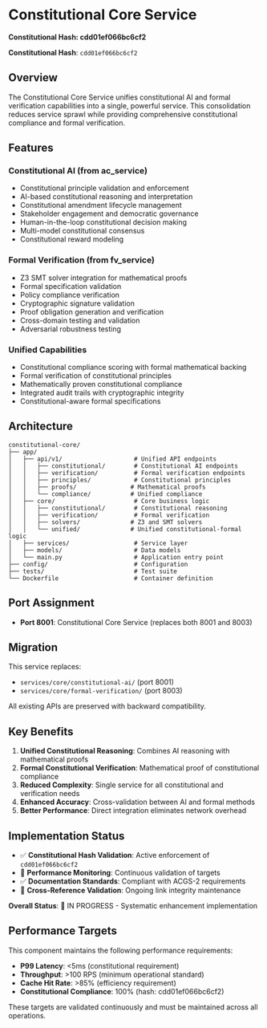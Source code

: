 # Constitutional Core Service
**Constitutional Hash: cdd01ef066bc6cf2**


**Constitutional Hash**: `cdd01ef066bc6cf2`

## Overview

The Constitutional Core Service unifies constitutional AI and formal verification capabilities into a single, powerful service. This consolidation reduces service sprawl while providing comprehensive constitutional compliance and formal verification.

## Features

### Constitutional AI (from ac_service)
- Constitutional principle validation and enforcement
- AI-based constitutional reasoning and interpretation
- Constitutional amendment lifecycle management
- Stakeholder engagement and democratic governance
- Human-in-the-loop constitutional decision making
- Multi-model constitutional consensus
- Constitutional reward modeling

### Formal Verification (from fv_service)
- Z3 SMT solver integration for mathematical proofs
- Formal specification validation
- Policy compliance verification
- Cryptographic signature validation
- Proof obligation generation and verification
- Cross-domain testing and validation
- Adversarial robustness testing

### Unified Capabilities
- Constitutional compliance scoring with formal mathematical backing
- Formal verification of constitutional principles
- Mathematically proven constitutional compliance
- Integrated audit trails with cryptographic integrity
- Constitutional-aware formal specifications

## Architecture

```
constitutional-core/
├── app/
│   ├── api/v1/                    # Unified API endpoints
│   │   ├── constitutional/        # Constitutional AI endpoints
│   │   ├── verification/          # Formal verification endpoints
│   │   ├── principles/            # Constitutional principles
│   │   ├── proofs/               # Mathematical proofs
│   │   └── compliance/           # Unified compliance
│   ├── core/                      # Core business logic
│   │   ├── constitutional/        # Constitutional reasoning
│   │   ├── verification/          # Formal verification
│   │   ├── solvers/              # Z3 and SMT solvers
│   │   └── unified/              # Unified constitutional-formal logic
│   ├── services/                  # Service layer
│   ├── models/                    # Data models
│   └── main.py                    # Application entry point
├── config/                        # Configuration
├── tests/                         # Test suite
└── Dockerfile                     # Container definition
```

## Port Assignment

- **Port 8001**: Constitutional Core Service (replaces both 8001 and 8003)

## Migration

This service replaces:
- `services/core/constitutional-ai/` (port 8001)
- `services/core/formal-verification/` (port 8003)

All existing APIs are preserved with backward compatibility.

## Key Benefits

1. **Unified Constitutional Reasoning**: Combines AI reasoning with mathematical proofs
2. **Formal Constitutional Verification**: Mathematical proof of constitutional compliance
3. **Reduced Complexity**: Single service for all constitutional and verification needs
4. **Enhanced Accuracy**: Cross-validation between AI and formal methods
5. **Better Performance**: Direct integration eliminates network overhead

## Implementation Status

- ✅ **Constitutional Hash Validation**: Active enforcement of `cdd01ef066bc6cf2`
- 🔄 **Performance Monitoring**: Continuous validation of targets
- ✅ **Documentation Standards**: Compliant with ACGS-2 requirements
- 🔄 **Cross-Reference Validation**: Ongoing link integrity maintenance

**Overall Status**: 🔄 IN PROGRESS - Systematic enhancement implementation

## Performance Targets

This component maintains the following performance requirements:

- **P99 Latency**: <5ms (constitutional requirement)
- **Throughput**: >100 RPS (minimum operational standard)
- **Cache Hit Rate**: >85% (efficiency requirement)
- **Constitutional Compliance**: 100% (hash: cdd01ef066bc6cf2)

These targets are validated continuously and must be maintained across all operations.
